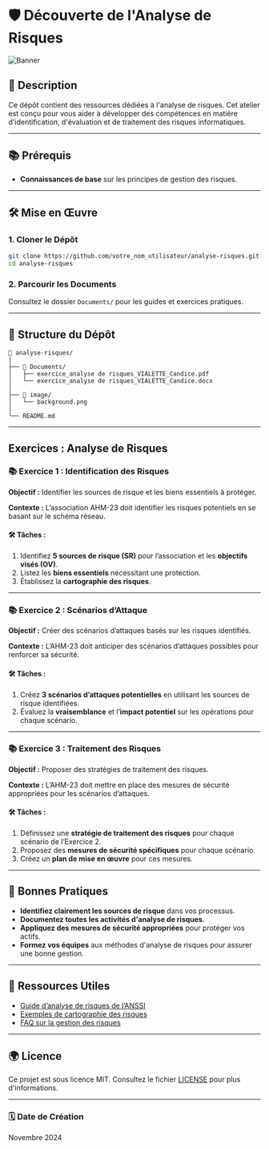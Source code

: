 # 🛡️ **Découverte de l'Analyse de Risques**

![Banner](Image/background.png)

## 📜 **Description**
Ce dépôt contient des ressources dédiées à l'analyse de risques. Cet atelier est conçu pour vous aider à développer des compétences en matière d'identification, d'évaluation et de traitement des risques informatiques.

---

## 📚 **Prérequis**

- **Connaissances de base** sur les principes de gestion des risques.
---

## 🛠️ **Mise en Œuvre**

### 1. **Cloner le Dépôt**

```bash
git clone https://github.com/votre_nom_utilisateur/analyse-risques.git
cd analyse-risques
```

### 2. **Parcourir les Documents**

Consultez le dossier `Documents/` pour les guides et exercices pratiques.

---

## 📂 **Structure du Dépôt**

```
📂 analyse-risques/
|
├── 📂 Documents/
│   ├── exercice_analyse de risques_VIALETTE_Candice.pdf
│   └── exercice_analyse de risques_VIALETTE_Candice.docx
│
├── 📎 image/
│   └── background.png
│
└── README.md
```

---

## **Exercices : Analyse de Risques**

### 📚 **Exercice 1 : Identification des Risques**

**Objectif :** Identifier les sources de risque et les biens essentiels à protéger.

**Contexte :** L’association AHM-23 doit identifier les risques potentiels en se basant sur le schéma réseau.

#### 🛠️ **Tâches :**
1. Identifiez **5 sources de risque (SR)** pour l’association et les **objectifs visés (OV)**.
2. Listez les **biens essentiels** nécessitant une protection.
3. Établissez la **cartographie des risques**.

---

### 📚 **Exercice 2 : Scénarios d’Attaque**

**Objectif :** Créer des scénarios d’attaques basés sur les risques identifiés.

**Contexte :** L’AHM-23 doit anticiper des scénarios d’attaques possibles pour renforcer sa sécurité.

#### 🛠️ **Tâches :**
1. Créez **3 scénarios d’attaques potentielles** en utilisant les sources de risque identifiées.
2. Évaluez la **vraisemblance** et l’**impact potentiel** sur les opérations pour chaque scénario.

---

### 📚 **Exercice 3 : Traitement des Risques**

**Objectif :** Proposer des stratégies de traitement des risques.

**Contexte :** L’AHM-23 doit mettre en place des mesures de sécurité appropriées pour les scénarios d’attaques.

#### 🛠️ **Tâches :**
1. Définissez une **stratégie de traitement des risques** pour chaque scénario de l’Exercice 2.
2. Proposez des **mesures de sécurité spécifiques** pour chaque scénario.
3. Créez un **plan de mise en œuvre** pour ces mesures.

---

## 💁️ **Bonnes Pratiques**

- **Identifiez clairement les sources de risque** dans vos processus.
- **Documentez toutes les activités d'analyse de risques**.
- **Appliquez des mesures de sécurité appropriées** pour protéger vos actifs.
- **Formez vos équipes** aux méthodes d'analyse de risques pour assurer une bonne gestion.

---

## 📃 **Ressources Utiles**

- [Guide d’analyse de risques de l’ANSSI](https://www.ssi.gouv.fr)
- [Exemples de cartographie des risques](https://www.anact.fr/cartographie-des-risques)
- [FAQ sur la gestion des risques](https://www.riskmanagement.fr)

---

## 🌍 **Licence**

Ce projet est sous licence MIT. Consultez le fichier [LICENSE](LICENSE) pour plus d'informations.

---

### 🗓 **Date de Création**

Novembre 2024
